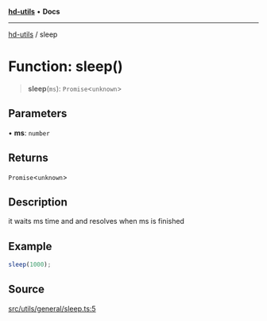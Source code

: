 [**hd-utils**](../README.md) • **Docs**

***

[hd-utils](../globals.md) / sleep

# Function: sleep()

> **sleep**(`ms`): `Promise`\<`unknown`\>

## Parameters

• **ms**: `number`

## Returns

`Promise`\<`unknown`\>

## Description

it waits ms time and and resolves when ms is finished

## Example

```ts
sleep(1000);
```

## Source

[src/utils/general/sleep.ts:5](https://github.com/AhmadHddad/h-utils/blob/b1dfa95e218c9605f39fc234662ef50e62fadcb8/src/utils/general/sleep.ts#L5)

